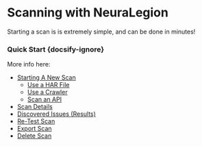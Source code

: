 # Scanning with NeuraLegion
Starting a scan is is extremely simple, and can be done in minutes!

### Quick Start {docsify-ignore}
More info here:
- [Starting A New Scan](user-guide/scans/new-scan.md)
  - [Use a HAR File](user-guide/scans/new-scan.md#using-a-har-file)
  - [Use a Crawler](user-guide/scans/new-scan.md#using-a-crawler)
  - [Scan an API](user-guide/scans/new-scan.md#scanning-an-api)
- [Scan Details](user-guide/scans/scan-details.md)
- [Discovered Issues (Results)](user-guide/scans/issues/overview.md)
- [Re-Test Scan](user-guide/scans/re-test-scan.md)
- [Export Scan](user-guide/scans/export-scan.md)
- [Delete Scan](user-guide/scans/delete-scan.md)